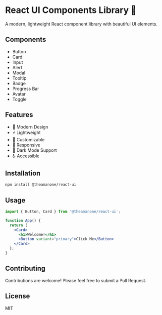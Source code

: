 # React UI Components Library 🎨

A modern, lightweight React component library with beautiful UI elements.

## Components

- Button
- Card
- Input
- Alert
- Modal
- Tooltip
- Badge
- Progress Bar
- Avatar
- Toggle

## Features

- 🎯 Modern Design
- ⚡ Lightweight
- 🎨 Customizable
- 📱 Responsive
- 🌙 Dark Mode Support
- ♿ Accessible

## Installation

```bash
npm install @theamanone/react-ui
```

## Usage

```jsx
import { Button, Card } from '@theamanone/react-ui';

function App() {
  return (
    <Card>
      <h1>Welcome!</h1>
      <Button variant="primary">Click Me</Button>
    </Card>
  );
}
```

## Contributing

Contributions are welcome! Please feel free to submit a Pull Request.

## License

MIT 
